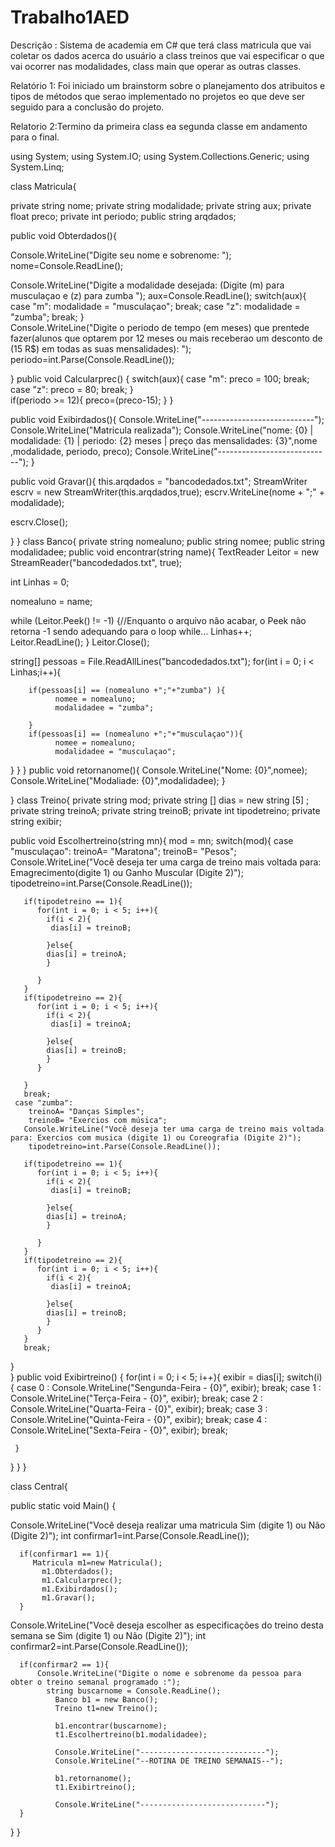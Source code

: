 # Trabalho1AED
Descrição : Sistema de academia em C# que terá class matricula que vai coletar os dados acerca do usuário a class treinos que vai especificar o que vai ocorrer nas modalidades, class main que operar as outras classes.

Relatório 1:  Foi iniciado um brainstorm sobre o planejamento dos atribuitos e tipos de métodos que serao implementado no projetos eo que deve ser seguido para a conclusão do projeto.

Relatorio 2:Termino da primeira class ea segunda classe em andamento para o final.




using System;
using System.IO;
using System.Collections.Generic;
using System.Linq;


class Matricula{
  
  private string nome;
  private string modalidade;
  private string aux;
  private float preco;
  private int periodo;
  public string arqdados;
  
 public void Obterdados(){
  
   Console.WriteLine("Digite seu nome e sobrenome: ");
    nome=Console.ReadLine();
    
   Console.WriteLine("Digite a modalidade desejada: (Digite (m) para musculaçao e (z) para zumba ");
    aux=Console.ReadLine();
        switch(aux){
            case "m":
            modalidade = "musculaçao";
               break;
            case "z":
            modalidade = "zumba";
               break;
   }      
   Console.WriteLine("Digite o periodo de tempo (em meses) que prentede fazer(alunos que optarem por 12 meses ou mais receberao um desconto de  (15 R$) em todas as suas mensalidades): ");
    periodo=int.Parse(Console.ReadLine());
    
 }
 public void Calcularprec() {
    switch(aux){
     case "m":
      preco = 100;
       break;
     case "z":
      preco = 80;
       break;
   }         
   if(periodo >= 12){
     preco=(preco-15);
   }
 }
 
 public void Exibirdados(){
    Console.WriteLine("----------------------------");   
    Console.WriteLine("Matricula realizada");
    Console.WriteLine("nome: {0} | modalidade: {1} | periodo: {2} meses | preço das mensalidades: {3}",nome ,modalidade, periodo, preco);
    Console.WriteLine("----------------------------"); 
 }

 public void Gravar(){
  this.arqdados = "bancodedados.txt";
  StreamWriter escrv = new StreamWriter(this.arqdados,true);
  escrv.WriteLine(nome + ";" + modalidade);   

  escrv.Close();

 }
}
 class Banco{
  private string nomealuno;
  public string nomee;
  public string modalidadee;
 public void encontrar(string name){
    TextReader Leitor = new StreamReader("bancodedados.txt", true);
  
  int Linhas = 0;
  
  nomealuno = name;

  while (Leitor.Peek() != -1) {//Enquanto o arquivo não acabar, o Peek não retorna -1 sendo adequando para o loop while...
    Linhas++;
    Leitor.ReadLine();
}
  Leitor.Close();
 
  string[] pessoas = File.ReadAllLines("bancodedados.txt");
      for(int i = 0; i < Linhas;i++){
        
        if(pessoas[i] == (nomealuno +";"+"zumba") ){
              nomee = nomealuno;   
              modalidadee = "zumba"; 
                
        }
        if(pessoas[i] == (nomealuno +";"+"musculaçao")){
              nomee = nomealuno;
              modalidadee = "musculaçao";
   }
  }
 }
  public void retornanome(){
     Console.WriteLine("Nome: {0}",nomee);
     Console.WriteLine("Modaliade: {0}",modalidadee);
  }

}
class Treino{
  private string mod;
  private string [] dias = new string [5] ;
  private string treinoA; 
  private string treinoB;
  private int tipodetreino;
  private string exibir;
 
 public void Escolhertreino(string mn){
  mod = mn;
   switch(mod){
     case "musculaçao":
        treinoA= "Maratona";
        treinoB= "Pesos";
       Console.WriteLine("Você deseja ter uma carga de treino mais voltada para: Emagrecimento(digite 1) ou Ganho Muscular (Digite 2)");
       tipodetreino=int.Parse(Console.ReadLine());
       
       if(tipodetreino == 1){
          for(int i = 0; i < 5; i++){
            if(i < 2){
             dias[i] = treinoB;

            }else{
            dias[i] = treinoA;
            }
        
          }
       }
       if(tipodetreino == 2){
          for(int i = 0; i < 5; i++){
            if(i < 2){
             dias[i] = treinoA;

            }else{
            dias[i] = treinoB;
            }
          }
          
       }
       break;
     case "zumba":
        treinoA= "Danças Simples";
        treinoB= "Exercios com música";
       Console.WriteLine("Você deseja ter uma carga de treino mais voltada para: Exercios com musica (digite 1) ou Coreografia (Digite 2)");
        tipodetreino=int.Parse(Console.ReadLine());

       if(tipodetreino == 1){
          for(int i = 0; i < 5; i++){
            if(i < 2){
             dias[i] = treinoB;

            }else{
            dias[i] = treinoA;
            }
        
          }
       }
       if(tipodetreino == 2){
          for(int i = 0; i < 5; i++){
            if(i < 2){
             dias[i] = treinoA;

            }else{
            dias[i] = treinoB;
            }
          }
       }
       break;
   }         
 } 
 public void Exibirtreino() {
   for(int i = 0; i < 5; i++){
     exibir = dias[i];
     switch(i){
        case 0 :
     Console.WriteLine("Sengunda-Feira - {0}", exibir);
        break;
        case 1 :
     Console.WriteLine("Terça-Feira - {0}", exibir);
        break;
        case 2 :
     Console.WriteLine("Quarta-Feira - {0}", exibir);
        break;
        case 3 :
     Console.WriteLine("Quinta-Feira - {0}", exibir);
        break;
        case 4 :
     Console.WriteLine("Sexta-Feira - {0}", exibir);
        break;
        
     }
   }
 }
}

class Central{
  
 public static void Main() {
   
   Console.WriteLine("Você deseja realizar uma matricula Sim (digite 1) ou Não (Digite 2)");
      int confirmar1=int.Parse(Console.ReadLine());

      if(confirmar1 == 1){
         Matricula m1=new Matricula();
           m1.Obterdados();
           m1.Calcularprec();
           m1.Exibirdados();
           m1.Gravar();
      }
   Console.WriteLine("Você deseja escolher as especificações do treino desta semana se Sim (digite 1) ou Não (Digite 2)");
      int confirmar2=int.Parse(Console.ReadLine());
      
      if(confirmar2 == 1){
          Console.WriteLine("Digite o nome e sobrenome da pessoa para obter o treino semanal programado :");
            string buscarnome = Console.ReadLine();
              Banco b1 = new Banco();
              Treino t1=new Treino();
             
              b1.encontrar(buscarnome);
              t1.Escolhertreino(b1.modalidadee);
             
              Console.WriteLine("----------------------------"); 
              Console.WriteLine("--ROTINA DE TREINO SEMANAIS--");
              
              b1.retornanome();
              t1.Exibirtreino();
              
              Console.WriteLine("----------------------------"); 
      }
      
  }
}
